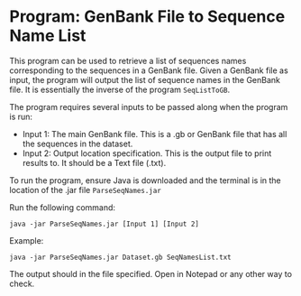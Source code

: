 # Program: GenBank File to Sequence Name List

This program can be used to retrieve a list of sequences names corresponding to the sequences in a GenBank file. Given a GenBank file as input, the program will output the list of sequence names in the GenBank file. It is essentially the inverse of the program ```SeqListToGB```.

The program requires several inputs to be passed along when the program is run:

- Input 1: The main GenBank file. This is a .gb or GenBank file that has all the sequences in the dataset.
- Input 2: Output location specification. This is the output file to print results to. It should be a Text file (.txt).

To run the program, ensure Java is downloaded and the terminal is in the location of the .jar file ```ParseSeqNames.jar```

Run the following command: 
```
java -jar ParseSeqNames.jar [Input 1] [Input 2]
```
Example: 
```
java -jar ParseSeqNames.jar Dataset.gb SeqNamesList.txt 
```
The output should in the file specified. Open in Notepad or any other way to check.